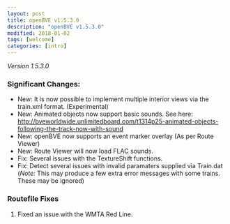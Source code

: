 ```yaml
---
layout: post
title: openBVE v1.5.3.0
description: "openBVE v1.5.3.0"
modified: 2018-01-02
tags: [welcome]
categories: [intro]
---
```


*Version 1.5.3.0*

### Significant Changes:

* New: It is now possible to implement multiple interior views via the train.xml format. (Experimental)
* New: Animated objects now support basic sounds. See here: http://bveworldwide.unlimitedboard.com/t1314p25-animated-objects-following-the-track-now-with-sound
* New: openBVE now supports an event marker overlay (As per Route Viewer)
* New: Route Viewer will now load FLAC sounds.
* Fix: Several issues with the TextureShift functions. 
* Fix: Detect several issues with invalid paramaters supplied via Train.dat (_Note:_ This may produce a few extra error messages with some trains. These may be ignored)

### Routefile Fixes

1. Fixed an issue with the WMTA Red Line.
